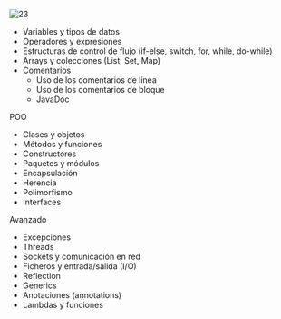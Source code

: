 ![23](https://user-images.githubusercontent.com/75398496/222225800-83a5fa0a-f524-4c31-af86-9bc65526141a.png)

- Variables y tipos de datos
- Operadores y expresiones
- Estructuras de control de flujo (if-else, switch, for, while, do-while)
- Arrays y colecciones (List, Set, Map)
- Comentarios
    - Uso de los comentarios de línea
    - Uso de los comentarios de bloque
    - JavaDoc

POO
- Clases y objetos
- Métodos y funciones
- Constructores
- Paquetes y módulos
- Encapsulación
- Herencia
- Polimorfismo
- Interfaces

Avanzado
- Excepciones
- Threads
- Sockets y comunicación en red
- Ficheros y entrada/salida (I/O)
- Reflection
- Generics
- Anotaciones (annotations)
- Lambdas y funciones
